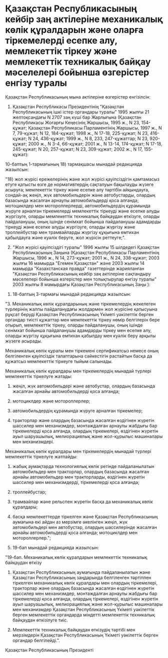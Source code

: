# Қазақстан Республикасының кейбір заң актілеріне механикалық көлік құралдарын және оларға тіркемелерді есепке алу, мемлекеттік тіркеу және мемлекеттік техникалық байқау мәселелері бойынша өзгерістер енгізу туралы

Қазақстан Республикасының мына актілеріне өзгерістер енгізілсін:

1. Қазақстан Республикасы Президентінің "Қазақстан Республикасының ішкі істер органдары туралы" 1995 жылғы 21 желтоқсандағы N 2707 заң күші бар Жарлығына (Қазақстан Республикасы Жоғарғы Кеңесінің Жаршысы, 1995 ж., N 23, 154-құжат; Қазақстан Республикасы Парламентінің Жаршысы, 1997 ж., N 7, 79-құжат; N 12, 184-құжат; 1998 ж., N 17-18, 225-құжат; N 23, 416-құжат; N 24, 436-құжат; 1999 ж., N 8, 233, 247-құжаттар; N 23, 920-құжат; 2000 ж., N 3-4, 66-құжат; 2001 ж., N 13-14, 174-құжат; N 17-18, 245-құжат; N 20, 257-құжат; N 23, 309-құжат; 2002 ж., N 17, 155-құжат):

10-баптың 1-тармағының 18) тармақшасы мынадай редакцияда жазылсын:

"18) жол жүрісі ережелерінің және жол жүрісі қауіпсіздігін қамтамасыз етуге қатысты өзге де нормативтердің сақталуын бақылауды жүзеге асыруға; мемлекеттік тіркеу және есепке алу тәртібін айқындауға, сондай-ақ жеңіл, жүк автомобильдерін және автобустарды, олардың базасында жасалған арнаулы автомобильдерді қоса алғанда; мотоциклдер мен мотороллерлерді, автомобильдердің құрамында жүруге арналған тіркемелерді мемлекеттік тіркеуді және есепке алуды жүргізуге, оларды мемлекеттік техникалық байқаудан өткізуге, оларды пайдаланушы, оның ішінде сенімхат бойынша пайдаланушы адамдарды тіркеуді және есепке алуды жүргізуге, оларды жүргізу және троллейбустар мен трамвайларды жүргізу құқығына емтихан қабылдауға және куәлік беруге, жол жүрісін реттеуге;".

2. "Жол жүрісі қауіпсіздігі туралы" 1996 жылғы 15 шілдедегі Қазақстан Республикасының Заңына (Қазақстан Республикасы Парламентінің Жаршысы, 1996 ж., N 14, 273-құжат; 2001 ж., N 24, 338-құжат; 2003 жылғы 16 мамырда "Егемен Қазақстан" және 2003 жылғы 14 мамырда "Казахстанская правда" газеттерінде жарияланған "Қазақстан Республикасының кейбір заң актілеріне сақтандыру мәселелері бойынша өзгерістер мен толықтырулар енгізу туралы" 2003 жылғы 8 мамырдағы Қазақстан Республикасының Заңы ):

1) 18-баптың 3-тармағы мынадай редакцияда жазылсын:

"3. Механикалық көлік құралдарының және тіркемелердің жекелеген түрлерінің жалпы пайдаланудағы жолдармен жол жүрісіне қатысуына рұқсат беруді Қазақстан Республикасының Үкіметі уәкілеттік берген органдар тиісті құжаттар мен мемлекеттік тіркеу нөмір белгілерін бере отырып, мемлекеттік тіркеу, оларды пайдаланушы, оның ішінде сенімхат бойынша пайдаланушы адамдарды тіркеу мен есепке алу, оларды жүргізу құқығына емтихан қабылдау мен куәлік беру арқылы жүзеге асырады.

Механикалық көлік құралы мен тіркемені сертификатсыз немесе оның белгіленген қауіпсіздік талаптарына сәйкестігін растайтын басқа да құжатсыз мемлекеттік тіркеуге тыйым салынады.

Механикалық көлік құралдары мен тіркемелердің мынадай түрлері мемлекеттік тіркелуге жатады:

1) жеңіл, жүк автомобильдері және автобустар, олардың базасында жасалған арнайы автомобильдерді қоса алғанда;

2) мотоциклдер және мотороллерлер;

3) автомобильдердің құрамында жүруге арналған тіркемелер;

4) тракторлар және олардың базасында жасалған өздігінен жүретін шассилер мен механизмдер, монтаждалған арнаулы жабдығы бар тіркемелерді қоса алғанда, олардың тіркемелері, өздігінен жүретін ауыл шаруашылық, мелиорациялық және жол-құрылыс машиналары мен механизмдері.

Механикалық көлік құралдары мен тіркемелердің мынадай түрлері мемлекеттік тіркелуге жатпайды:

1) жабық аумақтарда технологиялық көлік ретінде пайдаланылатын автомобильдер мен тракторлар, олардың базасында жасалған арнайы автомобильдер мен тракторларды, өздігінен жүретін шассилер мен механизмдерді, тіркемелерді қоса алғанда;

2) троллейбустар;

3) трамвайлар және рельспен жүретін басқа да механикалық көлік құралдары;

4) басқа мемлекеттерде тіркелген және Қазақстан Республикасының аумағына екі айдан аз мерзімге әкелінген жеңіл, жүк автомобильдері мен автобустар, олардың шассилерінде жасалған арнайы автомобильдерді қоса алғанда; мотоциклдер мен мотороллерлер.";

2) 19-бап мынадай редакцияда жазылсын:

"19-бап. Механикалық көлік құралдарын мемлекеттік техникалық байқаудан өткізу

1. Қазақстан Республикасының аумағында пайдаланылатын және Қазақстан Республикасының заңдарында белгіленген тәртіппен тіркелген механикалық көлік құралдары мен олардың тіркемелері, тракторлар және олардың базасында жасалған өздігінен жүретін шассилер мен механизмдер, монтаждалған арнаулы жабдығы бар тіркемелерді қоса алғанда, олардың тіркемелері, өздігінен жүретін ауыл шаруашылық, мелиорациялық және жол-құрылыс машиналары мен механизмдер Қазақстан Республикасының Үкіметі уәкілеттік берген мемлекеттік органдарда міндетті мемлекеттік техникалық байқаудан өткізілуге тиіс.

2. Мемлекеттік техникалық байқаудан өткізудің тәртібі мен мерзімдерін Қазақстан Республикасының Үкіметі уәкілеттік берген органдар белгілейді.".

Қазақстан Республикасының Президенті

